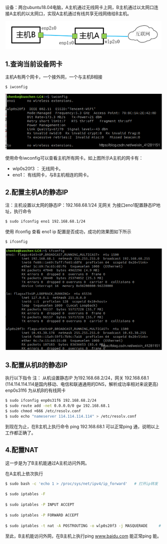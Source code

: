 设备：两台ubuntu18.04电脑，A主机通过无线网卡上网，B主机通过以太网口连接A主机的以太网口，实现A主机通过有线共享无线网络给B主机。

<img src="assets/2021042315301512.png" alt="在这里插入图片描述" style="zoom:100%;" />

## 1.查询当前设备网卡

主机A有两个网卡，一个接外网，一个与主机B相接

```bash
$ iwconfig
```

![在这里插入图片描述](assets/watermark,type_ZmFuZ3poZW5naGVpdGk,shadow_10,text_aHR0cHM6Ly9ibG9nLmNzZG4ubmV0L3dlaXhpbl80MTI4MTE1MQ==,size_16,color_FFFFFF,t_70.png)

使用命令iwconfig可以查看主机所有网卡。如上图所示A主机的网卡有：

- wlp0s20f3 ： 无线网卡。
- eno1： 有线网卡，与B主机相连的网卡。

## 2.配置主机A的静态IP

注：主机设置以太网的静态IP：192.168.68.1/24 无网关
为接口eno1配置静态IP地址，执行命令

```bash
$ sudo ifconfig eno1 192.168.68.1/24
```

使用 ifconfig 查看 eno1 ip 配置是否成功，成功的效果图如下所示

```bash
$ ifconfig
```

![在这里插入图片描述](assets/watermark,type_ZmFuZ3poZW5naGVpdGk,shadow_10,text_aHR0cHM6Ly9ibG9nLmNzZG4ubmV0L3dlaXhpbl80MTI4MTE1MQ==,size_16,color_FFFFFF,t_70-20230420105129347.png)

## 3.配置从机B的静态IP

执行以下指令
注： 从机设置静态IP 为192.168.68.2/24，网关 192.168.68.1
(114.114.114.114是国内移动、电信和联通通用的DNS，解析成功率相对来说更高) enp0s31f6 为从机B的有线网卡

```bash
$ sudo ifconfig enp0s31f6 192.168.68.2/24
$ sudo route add -net 0.0.0.0/0 gw 192.168.68.1
$ sudo chmod +666 /etc/resolv.conf 
$ sudo echo "nameserver 114.114.114.114" > /etc/resolv.conf
```

到现在为止，在B主机上执行命令 ping 192.168.68.1 可以正常ping 通，说明以上工作都正确了。

## 4.配置NAT

这一步是为了B主机能通过A主机访问外网。

在A主机上依次执行

```bash
$ sudo bash -c 'echo 1 > /proc/sys/net/ipv4/ip_forward'   # 打开ip转发
 
$ sudo iptables -F
 
$ sudo iptables -P INPUT ACCEPT
 
$ sudo iptables -P FORWARD ACCEPT
 
$ sudo iptables -t nat -A POSTROUTING -o wlp0s20f3 -j MASQUERADE     #（wlp0s20f3为A主机接外网的网卡）
```

至此，B主机能访问外网，在B主机上执行ping www.baidu.com 能正常ping 能。